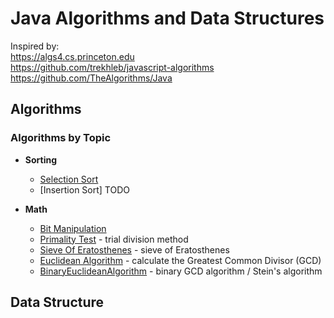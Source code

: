 # Java Algorithms and Data Structures

Inspired by:  
https://algs4.cs.princeton.edu  
https://github.com/trekhleb/javascript-algorithms  
https://github.com/TheAlgorithms/Java

## Algorithms

### Algorithms by Topic

* **Sorting**

  * [Selection Sort](src/algorithms/sorting/SelectionSort.java)
  * [Insertion Sort] TODO

* **Math**
  * [Bit Manipulation](BinaryCheatSheet.md)
  * [Primality Test](src/algorithms/numbers/PrimesTrialDivision.java) - trial division method
  * [Sieve Of Eratosthenes](src/algorithms/numbers/SieveOfEratosthenes.java) - sieve of Eratosthenes
  * [Euclidean Algorithm](src/algorithms/numbers/EuclideanAlgorithm.java) - calculate the Greatest Common Divisor (GCD)
  * [BinaryEuclideanAlgorithm](src/algorithms/numbers/BinaryEuclideanAlgorithm.java) - binary GCD algorithm / Stein's algorithm

## Data Structure



 


